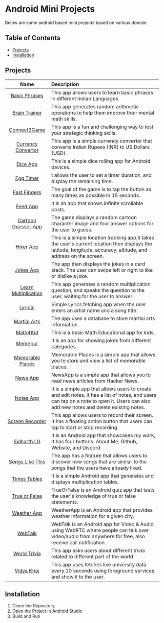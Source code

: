 # Android Mini Projects
Below are some android based mini projects based on various domain.

## Table of Contents
- [Projects](#projects)
- [Installation](#installation)

## Projects
| Name | Description |
| :---: | :--- | 
|[Basic Phrases](./BasicPhrases/)| This app allows users to learn basic phrases in different Indian Languages.|
|[Brain Trainer](./BrainTrainerApp/)| This app generates random arithmetic operations to help them improve their mental math skills.|
|[Connect3Game](./Connect3Game/)|This app is a fun and challenging way to test your strategic thinking skills.|
|[Currency Convertor](./CurrencyConverter/)| This app is a simple currency converter that converts Indian Rupees (INR) to US Dollars (USD).|
|[Dice App](./DiceApp/)| This is a simple dice rolling app for Android devices.|
|[Egg Timer](./EggTimerApp/)| t allows the user to set a timer duration, and display the remaining time.|
|[Fast Fingers](./FastFingers/)| The goal of the game is to tap the button as many times as possible in 15 seconds.|
|[Feed App](./FeedApp/)| It is an app that shows infinite scrollable posts.|
|[Cartoon Guesser App](./GuessTheCartoonApp/)| The game displays a random cartoon character image and four answer options for the user to guess.|
|[Hiker App](./HikerApp/)| This is a simple location tracking app,it takes the user's current location then displays the latitude, longitude, accuracy, altitude, and address on the screen.|
|[Jokes App](./JokesApp/)| The app then displays the jokes in a card stack. The user can swipe left or right to like or dislike a joke. |
|[Learn Multiplication](./LearnMultiplication/)| This app generates a random multiplication question, and speaks the question to the user, waiting for the user to answer.|
|[Lyrical](./Lyrical/)| Simple Lyrics fetching app when the user enters an artist name and a song title.|
|[Martial Arts](./MartialArts/)| The app uses a database to store martial arts information.|
|[Math4Kid](./Math4Kid/)| This is a basic Math Educational app for kids.|
|[Memepur](./Memepur/)| It is an app for showing jokes from different categories.|
|[Memorable Places](./MemorablePlacesApp/)| Memorable Places is a simple app that allows you to store and view a list of memorable places.|
|[News App](./NewsApp/)| NewsApp is a simple app that allows you to read news articles from Hacker News.|
|[Notes App](./NotesApp/)| It is a simple app that allows users to create and edit notes. It has a list of notes, and users can tap on a note to open it. Users can also add new notes and delete existing notes.|
|[Screen Recorder](./ScreenRecorder/)| This app allows users to record their screen. It has a floating action button that users can tap to start or stop recording.|
|[Sidharth LG](./SidharthLG/)|It is an Android app that showcases my work, It has four buttons: About Me, Github, Website, and Discord.|
|[Songs Like This](./SongsLikeThis/)|The app has a feature that allows users to discover new songs that are similar to the songs that the users have already liked.|
|[Times Tables](./TimesTablesApp/)| It is a simple Android app that generates and displays multiplication tables.|
|[True or False](./TrueorFalse/)|TrueOrFalse is an Android quiz app that tests the user's knowledge of true or false statements.|
|[Weather App](./WeatherApp/)|WeatherApp is an Android app that provides weather information for a given city.|
|[WebTalk](./WebTalk/)| WebTalk is an Android app for Video & Audio using WebRTC where people can talk over video/audio from anywhere for free, also receive call notification.
|[World Trivia](./WorldTrivia/)|This app asks users about different trivia related to different part of the world.|
|[Vidya Khoj](./VidyaKhoj/)|This app uses fetches live university data every 10 seconds using foreground services and show it to the user.|


## Installation
1. Clone the Repository
2. Open the Project in Android Studio
3. Build and Run
